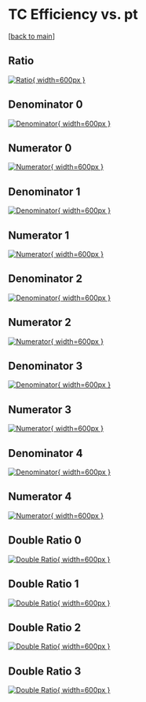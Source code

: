 # TC Efficiency vs. pt

[[back to main](./)]



## Ratio

[![Ratio](../mtv/var/TC_base_11_-1_eff_pt.png){ width=600px }](../mtv/var/TC_base_11_-1_eff_pt.pdf)

## Denominator 0

[![Denominator](../mtv/den/TC_base_11_-1_eff_pt_den0.png){ width=600px }](../mtv/den/TC_base_11_-1_eff_pt_den0.pdf)

## Numerator 0

[![Numerator](../mtv/num/TC_base_11_-1_eff_pt_num0.png){ width=600px }](../mtv/num/TC_base_11_-1_eff_pt_num0.pdf)

## Denominator 1

[![Denominator](../mtv/den/TC_base_11_-1_eff_pt_den1.png){ width=600px }](../mtv/den/TC_base_11_-1_eff_pt_den1.pdf)

## Numerator 1

[![Numerator](../mtv/num/TC_base_11_-1_eff_pt_num1.png){ width=600px }](../mtv/num/TC_base_11_-1_eff_pt_num1.pdf)

## Denominator 2

[![Denominator](../mtv/den/TC_base_11_-1_eff_pt_den2.png){ width=600px }](../mtv/den/TC_base_11_-1_eff_pt_den2.pdf)

## Numerator 2

[![Numerator](../mtv/num/TC_base_11_-1_eff_pt_num2.png){ width=600px }](../mtv/num/TC_base_11_-1_eff_pt_num2.pdf)

## Denominator 3

[![Denominator](../mtv/den/TC_base_11_-1_eff_pt_den3.png){ width=600px }](../mtv/den/TC_base_11_-1_eff_pt_den3.pdf)

## Numerator 3

[![Numerator](../mtv/num/TC_base_11_-1_eff_pt_num3.png){ width=600px }](../mtv/num/TC_base_11_-1_eff_pt_num3.pdf)

## Denominator 4

[![Denominator](../mtv/den/TC_base_11_-1_eff_pt_den4.png){ width=600px }](../mtv/den/TC_base_11_-1_eff_pt_den4.pdf)

## Numerator 4

[![Numerator](../mtv/num/TC_base_11_-1_eff_pt_num4.png){ width=600px }](../mtv/num/TC_base_11_-1_eff_pt_num4.pdf)

## Double Ratio 0

[![Double Ratio](../mtv/ratio/TC_base_11_-1_eff_pt_ratio0.png){ width=600px }](../mtv/ratio/TC_base_11_-1_eff_pt_ratio0.pdf)

## Double Ratio 1

[![Double Ratio](../mtv/ratio/TC_base_11_-1_eff_pt_ratio1.png){ width=600px }](../mtv/ratio/TC_base_11_-1_eff_pt_ratio1.pdf)

## Double Ratio 2

[![Double Ratio](../mtv/ratio/TC_base_11_-1_eff_pt_ratio2.png){ width=600px }](../mtv/ratio/TC_base_11_-1_eff_pt_ratio2.pdf)

## Double Ratio 3

[![Double Ratio](../mtv/ratio/TC_base_11_-1_eff_pt_ratio3.png){ width=600px }](../mtv/ratio/TC_base_11_-1_eff_pt_ratio3.pdf)

